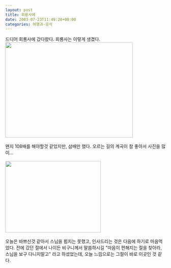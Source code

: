 ```yaml
---
layout: post
title: 회룡사에
date: 2003-07-23T11:49:28+00:00
categories: 여행과-음식
---
```

드디어 회룡사에 갔다왔다. 회룡사는 이렇게 생겼다. <br />
<img src="http://jinto.pe.kr/wp-content/uploads/1/cfile22.uf.1568560B4A718B04B69341.jpg" class="aligncenter" width="400" height="300" alt="" filename="dsc01154.jpg" filemime="image/jpeg" /><br />
<br />왠지 108배를 해야할것 같았지만, 삼배만 했다. 오르는 길의 계곡이 참 좋아서 사진을 많이...<br />
<br /><img src="http://jinto.pe.kr/wp-content/uploads/1/cfile25.uf.111A741C4A718AF0BC5E53.jpg" class="aligncenter" width="300" height="225" alt="" filename="DSC01148ss.jpg" filemime="image/jpeg" /> <br />
<br />오늘은 바쁘신것 같아서 스님을 뵙지는 못했고, 인사드리는 것은 다음에 하기로 마음먹었다. 전에 갔던 절에서 나이든 비구니께서 말씀하시길 "마음이 편해지는 절을 찾아라, 스님을 보구 다니지말고" 라고 하셨었는데, 오늘 느낌으로는 그절이 바로 이곳인 것 같다.<br />

